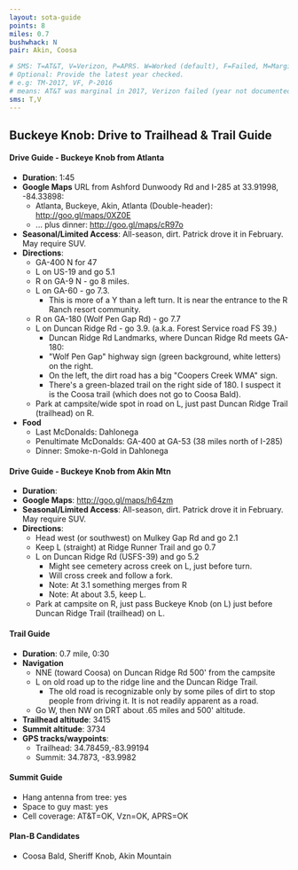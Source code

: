 ```yaml
---
layout: sota-guide
points: 8
miles: 0.7
bushwhack: N
pair: Akin, Coosa

# SMS: T=AT&T, V=Verizon, P=APRS. W=Worked (default), F=Failed, M=Marginal (some failed).
# Optional: Provide the latest year checked.
# e.g: TM-2017, VF, P-2016
# means: AT&T was marginal in 2017, Verizon failed (year not documented), APRS worked in 2016.
sms: T,V
---
```

Buckeye Knob: Drive to Trailhead & Trail Guide
--------------------------------------------------------
#### Drive Guide - Buckeye Knob from Atlanta

* **Duration**: 1:45
* **Google Maps** URL from Ashford Dunwoody Rd and I-285 at 33.91998, -84.33898: 
    * Atlanta, Buckeye, Akin, Atlanta (Double-header): http://goo.gl/maps/0XZ0E
    * ... plus dinner: http://goo.gl/maps/cR97o
* **Seasonal/Limited Access**: All-season, dirt. Patrick drove it in February. May require SUV.
* **Directions**:
    * GA-400 N for 47
    * L on US-19 and go 5.1 
    * R on GA-9 N - go 8 miles.
    * L on GA-60 - go 7.3.
        * This is more of a Y than a left turn. It is near the entrance to the R Ranch resort community.
    * R on GA-180 (Wolf Pen Gap Rd) - go 7.7
    * L on Duncan Ridge Rd - go 3.9. (a.k.a. Forest Service road FS 39.)
        * Duncan Ridge Rd Landmarks, where Duncan Ridge Rd meets GA-180:
        * "Wolf Pen Gap" highway sign (green background, white letters) on the right.
        * On the left, the dirt road has a big "Coopers Creek WMA" sign.
        * There's a green-blazed trail on the right side of 180. I suspect it is the Coosa trail (which does not go to Coosa Bald).
    * Park at campsite/wide spot in road on L, just past Duncan Ridge Trail (trailhead) on R.
* **Food**
    * Last McDonalds: Dahlonega
    * Penultimate McDonalds: GA-400 at GA-53 (38 miles north of I-285)
    * Dinner: Smoke-n-Gold in Dahlonega

#### Drive Guide - Buckeye Knob from Akin Mtn

* **Duration**: 
* **Google Maps**: http://goo.gl/maps/h64zm
* **Seasonal/Limited Access**: All-season, dirt. Patrick drove it in February. May require SUV.
* **Directions**:
    * Head west (or southwest) on Mulkey Gap Rd and go 2.1
    * Keep L (straight) at Ridge Runner Trail and go 0.7
    * L on Duncan Ridge Rd  (USFS-39) and go 5.2
        * Might see cemetery across creek on L, just before turn.
        * Will cross creek and follow a fork.
        * Note: At 3.1 something merges from R
        * Note: At about 3.5, keep L.
    * Park at campsite on R, just pass Buckeye Knob (on L) just before Duncan Ridge Trail (trailhead) on L.

#### Trail Guide

* **Duration**: 0.7 mile, 0:30
* **Navigation** 
    * NNE (toward Coosa) on Duncan Ridge Rd 500' from the campsite
    * L on old road up to the ridge line and the Duncan Ridge Trail. 
        * The old road is recognizable only by some piles of dirt to stop people from driving it.  It is not readily apparent as a road.
    * Go W, then NW on DRT about .65 miles and 500' altitude.
* **Trailhead altitude**: 3415
* **Summit altitude**: 3734
* **GPS tracks/waypoints**:
    * Trailhead: 34.78459,-83.99194
    * Summit: 34.7873, -83.9982
    
#### Summit Guide

* Hang antenna from tree: yes
* Space to guy mast: yes
* Cell coverage: AT&T=OK, Vzn=OK, APRS=OK

#### Plan-B Candidates

* Coosa Bald, Sheriff Knob, Akin Mountain
